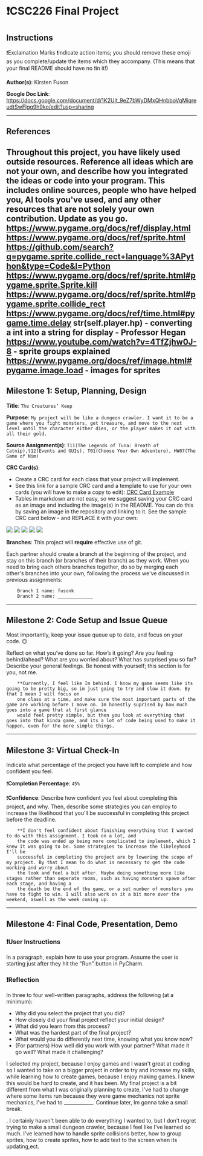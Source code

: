 # ❗CSC226 Final Project

## Instructions

❗️Exclamation Marks ❗️indicate action items; you should remove these emoji as you complete/update the items which 
  they accompany. (This means that your final README should have no ❗️in it!)

️**Author(s)**: Kirsten Fuson

**Google Doc Link**: https://docs.google.com/document/d/1K2Ult_9eZ7bWyDMxQHnbboVqMiqreudtSwFlgg9h9ko/edit?usp=sharing

---

## References 
Throughout this project, you have likely used outside resources. Reference all ideas which are not your own, 
and describe how you integrated the ideas or code into your program. This includes online sources, people who have 
helped you, AI tools you've used, and any other resources that are not solely your own contribution. Update as you go.
https://www.pygame.org/docs/ref/display.html
https://www.pygame.org/docs/ref/sprite.html
https://github.com/search?q=pygame.sprite.collide_rect+language%3APython&type=Code&l=Python
https://www.pygame.org/docs/ref/sprite.html#pygame.sprite.Sprite.kill
https://www.pygame.org/docs/ref/sprite.html#pygame.sprite.collide_rect
https://www.pygame.org/docs/ref/time.html#pygame.time.delay
str(self.player.hp) - converting a int into a string for display - Professor Hegan
https://www.youtube.com/watch?v=4TfZjhw0J-8 - sprite groups explained
https://www.pygame.org/docs/ref/image.html#pygame.image.load - images for sprites
---

## Milestone 1: Setup, Planning, Design

️**Title**: `The Creatures’ Keep`

**Purpose**: `My project will be like a dungeon crawler. I want it to be a game where you fight monsters, get treasure, and move to the next level until the character either dies, or the player makes it out with all their gold.`

**Source Assignment(s)**: `T11(The Legends of Tuna: Breath of Catnip),t12(Events and GUIs), T01(Choose Your Own Adventure), HW07(The Game of Nim)`

**CRC Card(s)**:
  - Create a CRC card for each class that your project will implement.
  - See this link for a sample CRC card and a template to use for your own cards (you will have to make a copy to edit):
    [CRC Card Example](https://docs.google.com/document/d/1JE_3Qmytk_JGztRqkPXWACJwciPH61VCx3idIlBCVFY/edit?usp=sharing)
  - Tables in markdown are not easy, so we suggest saving your CRC card as an image and including the image(s) in the 
    README. You can do this by saving an image in the repository and linking to it. See the sample CRC card below - 
    and REPLACE it with your own:
  
![](image/Class_Dungeon.png)
![](image/Class_Item.png)
![](image/Class_Monster.png)
![](image/Class_Player.png)
![](image/Class_RunGame.png)

**Branches**: This project will **require** effective use of git. 

Each partner should create a branch at the beginning of the project, and stay on this branch (or branches of their 
branch) as they work. When you need to bring each others branches together, do so by merging each other's branches 
into your own, following the process we've discussed in previous assignments: 

```
    Branch 1 name: fusonk
    Branch 2 name: _____________
```
---

## Milestone 2: Code Setup and Issue Queue

Most importantly, keep your issue queue up to date, and focus on your code. 🙃

Reflect on what you’ve done so far. How’s it going? Are you feeling behind/ahead? What are you worried about? 
What has surprised you so far? Describe your general feelings. Be honest with yourself; this section is for you, not me.

```
    **Currently, I feel like Im behind. I know my game seems like its going to be pretty big, so im just going to try and slow it down. By that I mean I will focus on
    one class at a time, and make sure the most important parts of the game are working before I move on. Im honestly suprised by how much goes into a game that at first glance
    would feel pretty simple, but then you look at everything that goes into that kinda game, and its a lot of code being used to make it happen, even for the more simple things.
```

---

## Milestone 3: Virtual Check-In

Indicate what percentage of the project you have left to complete and how confident you feel. 

❗️**Completion Percentage**: `45%`

❗️**Confidence**: Describe how confident you feel about completing this project, and why. Then, describe some 
  strategies you can employ to increase the likelihood that you'll be successful in completing this project 
  before the deadline.

```
    **I don't feel confident about finishing everything that I wanted to do with this assignment. I took on a lot, and
    the code was ended up being more complicated to implement, which I knew it was going to be. Some strategies to increase the likeleyhood I'll be
    successful in completing the project are by lowering the scope of my project. By that I mean to do what is necessary to get the code working and worry about
    the look and feel a bit after. Maybe doing something more like stages rather than seperate rooms, such as having monsters spawn after each stage, and having a 
    the death be the end of the game, or a set number of monsters you have to fight to win. I will also work on it a bit more over the weekend, aswell as the week coming up.
```

---

## Milestone 4: Final Code, Presentation, Demo

### ❗User Instructions
In a paragraph, explain how to use your program. Assume the user is starting just after they hit the "Run" button 
in PyCharm. 

### ❗Reflection
In three to four well-written paragraphs, address the following (at a minimum):
- Why did you select the project that you did?
- How closely did your final project reflect your initial design?
- What did you learn from this process?
- What was the hardest part of the final project?
- What would you do differently next time, knowing what you know now?
- (For partners) How well did you work with your partner? What made it go well? What made it challenging?

I selected my project, because I enjoy games and I wasn't great at coding so I wanted to take on
a bigger project in order to try and increase my skills, while learning how to create games, because
I enjoy making games. I knew this would be hard to create, and it has been. My final project is a bit different from
what I was originally planning to create, I've had to change where some items run because they were game mechanics
not sprite mechanics, I've had to ____________. Continue later, Im gonna take a small break.

. I certainly haven't been
able to do everything I wanted to, but I don't regret trying to make a small dungeon crawler, because I feel like I've learned so much.
I've learned how to handle sprite collisions better, how to group sprites, how to create sprites, how to add
text to the screen when its updating,ect.